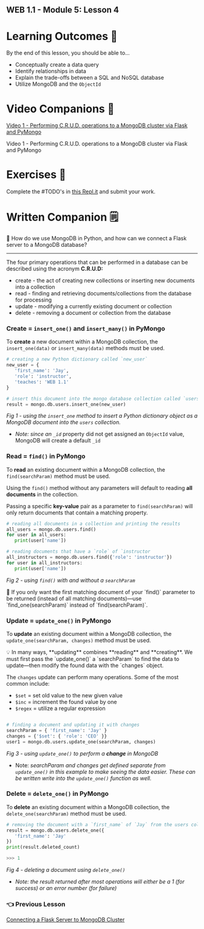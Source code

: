## WEB 1.1 - Module 5: Lesson 4

# Learning Outcomes 💫

By the end of this lesson, you should be able to...

- Conceptually create a data query
- Identify relationships in data
- Explain the trade-offs between a SQL and NoSQL database
- Utilize MongoDB and the `ObjectId`

# Video Companions 🎥

[Video 1 - Performing C.R.U.D. operations to a MongoDB cluster via Flask and PyMongo](https://s3-us-west-2.amazonaws.com/secure.notion-static.com/c6b33d5f-0398-4a3a-85c9-d3ae0c7078db/18_PyMongo_and_CRUD.mov)

Video 1 - Performing C.R.U.D. operations to a MongoDB cluster via Flask and PyMongo

# Exercises 💪

Complete the #TODO's in [this Repl.it](https://repl.it/team/WebArchitecture/Module-54CRUD-operations-in-PyMongo) and submit your work.

# Written Companion 🗒

<aside>
🤔 How do we use MongoDB in Python, and how can we connect a Flask server to a MongoDB database?
</aside>

---

The four primary operations that can be performed in a database can be described using the acronym **C.R.U.D:**

- create - the act of creating new collections or inserting new documents into a collection
- read - finding and retrieving documents/collections from the database for processing
- update - modifying a currently existing document or collection
- delete - removing a document or collection from the database

### Create = `insert_one()` and `insert_many()` in PyMongo

To **create** a new document within a MongoDB collection, the `insert_one(data)` or `insert_many(data)` methods must be used.

```python
# creating a new Python dictionary called `new_user`
new_user = {
   'first_name': 'Jay',
   'role': 'instructor',
   'teaches': 'WEB 1.1'
}

# insert this document into the mongo database collection called `users`
result = mongo.db.users.insert_one(new_user)
```

*Fig 1 - using the `insert_one` method to insert a Python dictionary object as a MongoDB document into the `users` collection.*

- *Note: since an `_id`* property did not get assigned an `ObjectId` value, MongoDB will create a default `_id`

### Read = `find()` in PyMongo

To **read** an existing document within a MongoDB collection, the `find(searchParam)` method must be used.

Using the `find()` method without any parameters will default to reading **all documents** in the collection.

Passing a specific **key-value** pair as a parameter to `find(searchParam)` will only return documents that contain a matching property.

```python
# reading all documents in a collection and printing the results
all_users = mongo.db.users.find()
for user in all_users:
   print(user['name'])

# reading documents that have a `role` of `instructor
all_instructors = mongo.db.users.find({'role': 'instructor'})
for user in all_instructors:
   print(user['name'])
```

*Fig 2 - using `find()` with and without a `searchParam`*

<aside>
🚨 If you only want the first matching document of your `find()` parameter to be returned (instead of all matching documents)—use `find_one(searchParam)` instead of `find(searchParam)`.

</aside>

### Update = `update_one()` in PyMongo

To **update** an existing document within a MongoDB collection, the `update_one(searchParam, changes)` method must be used.

<aside>
💡 In many ways, **updating** combines **reading** and **creating**. We must first pass the `update_one()` a `searchParam` to find the data to update—then modify the found data with the `changes` object.

</aside>

The `changes` update can perform many operations. Some of the most common include:

- `$set` = set old value to the new given value
- `$inc` = increment the found value by one
- `$regex` = utilize a regular expression

```python

# finding a document and updating it with changes
searchParam = { 'first_name': 'Jay' }
changes = {'$set': { 'role': 'CEO' }}
user1 = mongo.db.users.update_one(searchParam, changes)
```

*Fig 3 - using `update_one()` to perform a **change** in MongoDB*

- Note: *searchParam and changes get defined separate from `update_one()` in this example to make seeing the data easier. These can be written write into the `update_one()` function as well.*

### Delete = `delete_one()` in PyMongo

To **delete** an existing document within a MongoDB collection, the `delete_one(searchParam)` method must be used.

```python
# removing the document with a `first_name` of `Jay` from the users collection
result = mongo.db.users.delete_one({
   'first_name': 'Jay'
})
print(result.deleted_count)

>>> 1
```

*Fig 4 - deleting a document using `delete_one()`*

- *Note: the result returned after most operations will either be a 1 (for success) or an error number (for failure)*

### 👈 Previous Lesson

[Connecting a Flask Server to MongoDB Cluster](https://www.notion.so/Connecting-a-Flask-Server-to-MongoDB-Cluster-6385c238c38f433f9babc5e85fb67082)